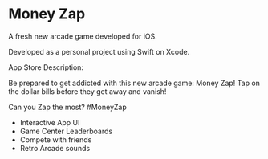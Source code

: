 # Money Zap

A fresh new arcade game developed for iOS.

Developed as a personal project using Swift on Xcode.

App Store Description:

Be prepared to get addicted with this new arcade game: Money Zap!
Tap on the dollar bills before they get away and vanish!

Can you Zap the most? 
#MoneyZap

* Interactive App UI
* Game Center Leaderboards
* Compete with friends
* Retro Arcade sounds
